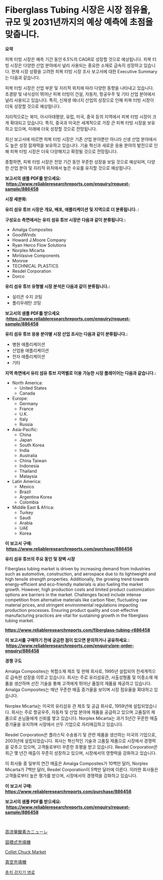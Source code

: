 <p><h1>Fiberglass Tubing 시장은 시장 점유율, 규모 및 2031년까지의 예상 예측에 초점을 맞춥니다.</h1></p><p><strong>요약</strong></p>
<p><p>피복 터빙 시장은 예측 기간 동안 6.5%의 CAGR로 성장할 것으로 예상됩니다. 피복 터빙 시장은 다양한 산업 분야에서 널리 사용되는 중요한 소재로 급속히 성장하고 있습니다. 현재 시장 상황을 고려한 피복 터빙 시장 조사 보고서에 대한 Executive Summary는 다음과 같습니다.</p><p>피복 터빙 시장은 산업 부문 및 지리적 위치에 따라 다양한 동향을 나타내고 있습니다. 초경량 및 내식성이 뛰어난 피복 터빙이 건설, 자동차, 항공우주 및 기타 산업 분야에서 널리 사용되고 있습니다. 특히, 신재생 에너지 산업의 성장으로 인해 피복 터빙 시장이 더욱 성장할 것으로 예상됩니다.</p><p>지리적으로는 북미, 아시아태평양, 유럽, 미국, 중국 등의 지역에서 피복 터빙 시장이 크게 확대되고 있습니다. 특히, 중국과 미국은 세계적으로 가장 큰 피복 터빙 시장을 보유하고 있으며, 미래에 더욱 성장할 것으로 전망됩니다.</p><p>최신 보고서에 따르면 피복 터빙 시장은 기존 산업 분야뿐만 아니라 신생 산업 분야에서도 높은 성장 잠재력을 보유하고 있습니다. 기술 혁신과 새로운 응용 분야의 발전으로 인해 피복 터빙 시장은 더욱 다양해지고 확장될 것으로 전망됩니다.</p><p>종합하면, 피복 터빙 시장은 전망 기간 동안 꾸준한 성장을 보일 것으로 예상되며, 다양한 산업 분야 및 지리적 위치에서 높은 수요를 유지할 것으로 예상됩니다.</p></p>
<p><strong>보고서의 샘플 PDF를 받으세요: &nbsp;<a href="https://www.reliableresearchreports.com/enquiry/request-sample/886458">https://www.reliableresearchreports.com/enquiry/request-sample/886458</a></strong></p>
<p><strong>시장 세분화:</strong></p>
<p><strong> 유리 섬유 튜브 시장은 개요, 배포, 애플리케이션 및 지역으로 더 분류됩니다. :</strong></p>
<p><strong>구성요소 측면에서는 유리 섬유 튜브 시장은 다음과 같이 분류됩니다.:</strong></p>
<p><ul><li>Amalga Composites</li><li>GoodWinds</li><li>Howard J.Moore Company</li><li>Ryan Herco Flow Solutions</li><li>Norplex Micarta</li><li>MinVasive Components</li><li>Monroe</li><li>TECHNICAL PLASTICS</li><li>Resdel Corporation</li><li>Dorco</li></ul></p>
<p><strong> 유리 섬유 튜브 유형별 시장 분석은 다음과 같이 분류됩니다.:</strong></p>
<p><ul><li>실리콘 수지 코팅</li><li>폴리우레탄 코팅</li></ul></p>
<p><strong>보고서의 샘플 PDF를 받으세요 :<a href="https://www.reliableresearchreports.com/enquiry/request-sample/886458">https://www.reliableresearchreports.com/enquiry/request-sample/886458</a></strong></p>
<p><strong> 유리 섬유 튜브 응용 분야별 시장 산업 조사는 다음과 같이 분류됩니다.:</strong></p>
<p><ul><li>병원 애플리케이션</li><li>산업용 애플리케이션</li><li>전자 애플리케이션</li><li>기타</li></ul></p>
<p><strong>지역 측면에서 유리 섬유 튜브 지역별로 이용 가능한 시장 플레이어는 다음과 같습니다.:</strong></p>
<p><ul>
    <li>
        North America:
        <ul>
            <li>United States</li>
            <li>Canada</li>
        </ul>
    </li>
    <li>
        Europe:
        <ul>
            <li>Germany</li>
            <li>France</li>
            <li>U.K.</li>
            <li>Italy</li>
            <li>Russia</li>
        </ul>
    </li>
    <li>
        Asia-Pacific:
        <ul>
            <li>China</li>
            <li>Japan</li>
            <li>South Korea</li>
            <li>India</li>
            <li>Australia</li>
            <li>China Taiwan</li>
            <li>Indonesia</li>
            <li>Thailand</li>
            <li>Malaysia</li>
        </ul>
    </li>
    <li>
        Latin America:
        <ul>
            <li>Mexico</li>
            <li>Brazil</li>
            <li>Argentina Korea</li>
            <li>Colombia</li>
        </ul>
    </li>
    <li>
        Middle East & Africa:
        <ul>
            <li>Turkey</li>
            <li>Saudi</li>
            <li>Arabia</li>
            <li>UAE</li>
            <li>Korea</li>
        </ul>
    </li>
    </ul></p>
<p><strong>이 보고서 구매: &nbsp;<a href="https://www.reliableresearchreports.com/purchase/886458">https://www.reliableresearchreports.com/purchase/886458</a></strong></p>
<p><strong>유리 섬유 튜브의 주요 동인 및 장벽 시장</strong></p>
<p><p>Fiberglass tubing market is driven by increasing demand from industries such as automotive, construction, and aerospace due to its lightweight and high tensile strength properties. Additionally, the growing trend towards energy-efficient and eco-friendly materials is also fueling the market growth. However, high production costs and limited product customization options are barriers in the market. Challenges faced include intense competition from alternative materials like carbon fiber, fluctuating raw material prices, and stringent environmental regulations impacting production processes. Ensuring product quality and cost-effective manufacturing practices are vital for sustaining growth in the fiberglass tubing market.</p></p>
<p><strong><a href="https://www.reliableresearchreports.com/fiberglass-tubing-r886458">https://www.reliableresearchreports.com/fiberglass-tubing-r886458</a></strong></p>
<p><strong>이 보고서를 구매하기 전에 궁금한 점이 있으면 문의하거나 공유하세요.: &nbsp;<a href="https://www.reliableresearchreports.com/enquiry/pre-order-enquiry/886458">https://www.reliableresearchreports.com/enquiry/pre-order-enquiry/886458</a></strong></p>
<p><strong>경쟁 구도</strong></p>
<p><p>Amalga Composites는 복합소재 제조 및 판매 회사로, 1995년 설립되어 전세계적으로 급속한 성장을 이루고 있습니다. 회사는 주로 유리섬유관, 사출성형품 및 이종소재 제품을 생산하며 선진 기술을 통해 고객에게 뛰어난 품질의 제품을 제공하고 있습니다. Amalga Composites는 매년 꾸준한 매출 증가율을 보이며 시장 점유율을 확대하고 있습니다.</p><p>Norplex Micarta는 미국의 유리섬유 관 제조 및 공급 회사로, 1959년에 설립되었습니다. 회사는 주로 항공우주, 자동차 및 산업 분야에 제품을 공급하고 있으며 고품질의 제품으로 손님들에게 신뢰를 쌓고 있습니다. Norplex Micarta는 과거 5년간 꾸준한 매출 증가율을 유지하며 시장에서 선두 기업으로 자리매김하고 있습니다.</p><p>Resdel Corporation은 플라스틱 수송용기 및 관련 제품을 생산하는 미국의 기업으로, 2003년에 설립되었습니다. 회사는 혁신적인 기술과 고품질 제품으로 시장에서 경쟁력을 갖추고 있으며, 고객들로부터 꾸준한 호평을 받고 있습니다. Resdel Corporation은 최근 몇 년간 매출이 꾸준히 성장하고 있으며, 시장에서의 영향력을 강화하고 있습니다.</p><p>이 회사들 중 일부의 연간 매출은 Amalga Composites가 10백만 달러, Norplex Micarta가 7백만 달러, Resdel Corporation이 5백만 달러에 이른다. 이러한 회사들은 고객들로부터 높은 평가를 받으며, 시장에서의 경쟁력을 강화하고 있습니다.</p></p>
<p><strong>이 보고서 구매: &nbsp; <a href="https://www.reliableresearchreports.com/purchase/886458">https://www.reliableresearchreports.com/purchase/886458</a></strong></p>
<p><strong>보고서의 샘플 PDF를 받으세요: &nbsp;<a href="https://www.reliableresearchreports.com/enquiry/request-sample/886458">https://www.reliableresearchreports.com/enquiry/request-sample/886458</a></strong><strong></strong></p>
<p>&nbsp;</p>
<p><p><a href="https://medium.com/@stantonhane1/%E3%83%8F%E3%82%A4%E3%83%95%E3%83%AD%E3%83%BC%E3%82%AA%E3%82%AD%E3%82%B7%E3%82%B8%E3%82%A7%E3%83%B3%E3%82%AB%E3%83%8B%E3%83%A5%E3%83%BC%E3%83%A9%E5%B8%82%E5%A0%B4-2031%E5%B9%B4%E3%81%BE%E3%81%A7%E3%81%AE%E6%88%90%E5%8A%9F%E3%81%99%E3%82%8B%E3%83%93%E3%82%B8%E3%83%8D%E3%82%B9%E6%88%A6%E7%95%A5%E3%81%AE%E9%8D%B5-19bf5491f6c4">高流量酸素カニューレ</a></p><p><a href="https://github.com/mathieurico66/Market-Research-Report-List-1/blob/main/646225221696.md">容積式充填機</a></p><p><a href="https://github.com/ashepherd82/Market-Research-Report-List-4/blob/main/collet-chuck-market.md">Collet Chuck Market</a></p><p><a href="https://github.com/ycmtqqhvk3273/Market-Research-Report-List-1/blob/main/537957121695.md">真空充填機</a></p><p><a href="https://github.com/lkwggful07722/Market-Research-Report-List-1/blob/main/857027719991.md">충치 감지기 염료</a></p></p>